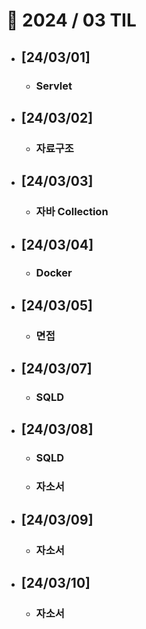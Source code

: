 # 🚩 2024 / 03 TIL

- ## **[24/03/01]**

  - ### Servlet

- ## **[24/03/02]**

  - ### 자료구조

- ## **[24/03/03]**

  - ### 자바 Collection

- ## **[24/03/04]**

  - ### Docker

- ## **[24/03/05]**

  - ### 면접

- ## **[24/03/07]**

  - ### SQLD

- ## **[24/03/08]**

  - ### SQLD
  - ### 자소서

- ## **[24/03/09]**

  - ### 자소서

- ## **[24/03/10]**

  - ### 자소서
